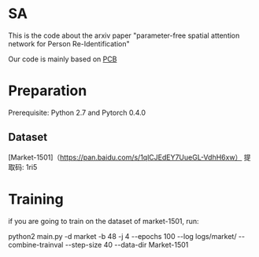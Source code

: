 # SA
This is the code about the arxiv paper "parameter-free spatial attention network for Person Re-Identification"

Our code is mainly based on [PCB](https://github.com/syfafterzy/PCB_RPP_for_reID)

# Preparation
Prerequisite: Python 2.7 and Pytorch 0.4.0
## Dataset
  [Market-1501]（https://pan.baidu.com/s/1qlCJEdEY7UueGL-VdhH6xw） 提取码: 1ri5
  
# Training
if you are going to train on the dataset of market-1501, run:

python2 main.py -d market -b 48 -j 4 --epochs 100 --log logs/market/ --combine-trainval --step-size 40 --data-dir Market-1501 
